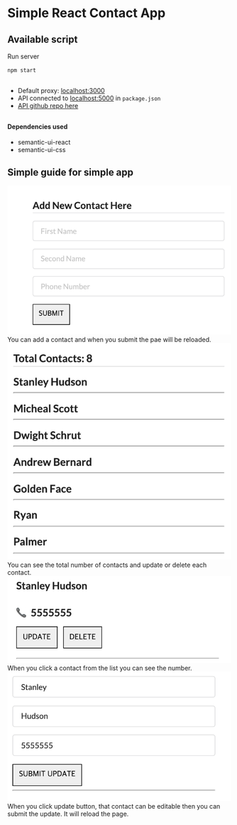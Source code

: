 # Simple React Contact App

## Available script
 Run server 
``` bash 
npm start
```
##
* Default proxy: [localhost:3000](localhost:3000)
* API connected to [localhost:5000](localhost:5000) in ```package.json```
* [API github repo here](https://github.com/poianakim/contact_api)

##
#### Dependencies used
* semantic-ui-react
* semantic-ui-css

## Simple guide for simple app
![Contact add form](img/contact_add_form.png)
You can add a contact and when you submit the pae will be reloaded.
![Contact list](img/contact_list.png)
You can see the total number of contacts and update or delete each contact.
![Clicked Contact](img/clicked_contact.png)
When you click a contact from the list you can see the number.
![Contact update form](img/update_submit.png)
When you click update button, that contact can be editable then you can submit the update. 
It will reload the page.


